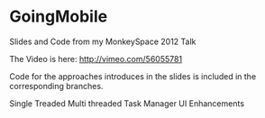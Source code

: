 GoingMobile
===========

Slides and Code from my MonkeySpace 2012 Talk

The Video is here: http://vimeo.com/56055781

Code for the approaches introduces in the slides is included in the corresponding branches.

Single Treaded
Multi threaded
Task Manager
UI Enhancements


